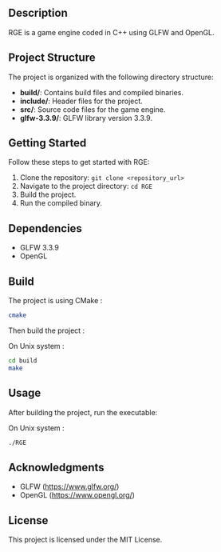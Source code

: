 ## Description

RGE is a game engine coded in C++ using GLFW and OpenGL.

## Project Structure

The project is organized with the following directory structure:

- **build/**: Contains build files and compiled binaries.
- **include/**: Header files for the project.
- **src/**: Source code files for the game engine.
- **glfw-3.3.9/**: GLFW library version 3.3.9.

## Getting Started

Follow these steps to get started with RGE:

1. Clone the repository: `git clone <repository_url>`
2. Navigate to the project directory: `cd RGE`
3. Build the project.
4. Run the compiled binary.

## Dependencies

- GLFW 3.3.9
- OpenGL

## Build

The project is using CMake :

```bash
cmake
```  

Then build the project :  

On Unix system :  

```bash
cd build
make
```  

## Usage  

After building the project, run the executable:

On Unix system :  

```bash
./RGE
```  

## Acknowledgments

- GLFW (<https://www.glfw.org/>)
- OpenGL (<https://www.opengl.org/>)

## License

This project is licensed under the MIT License.